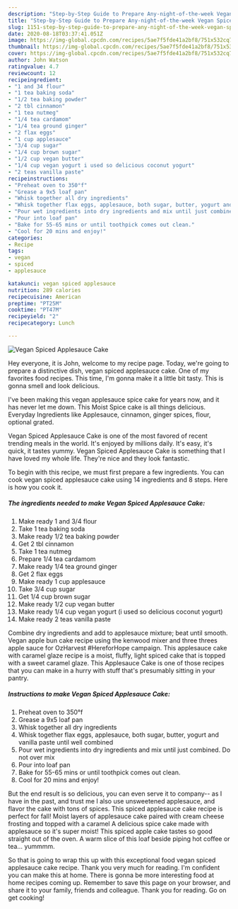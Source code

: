 ```yaml
---
description: "Step-by-Step Guide to Prepare Any-night-of-the-week Vegan Spiced Applesauce Cake"
title: "Step-by-Step Guide to Prepare Any-night-of-the-week Vegan Spiced Applesauce Cake"
slug: 1151-step-by-step-guide-to-prepare-any-night-of-the-week-vegan-spiced-applesauce-cake
date: 2020-08-18T03:37:41.051Z
image: https://img-global.cpcdn.com/recipes/5ae7f5fde41a2bf8/751x532cq70/vegan-spiced-applesauce-cake-recipe-main-photo.jpg
thumbnail: https://img-global.cpcdn.com/recipes/5ae7f5fde41a2bf8/751x532cq70/vegan-spiced-applesauce-cake-recipe-main-photo.jpg
cover: https://img-global.cpcdn.com/recipes/5ae7f5fde41a2bf8/751x532cq70/vegan-spiced-applesauce-cake-recipe-main-photo.jpg
author: John Watson
ratingvalue: 4.7
reviewcount: 12
recipeingredient:
- "1 and 34 flour"
- "1 tea baking soda"
- "1/2 tea baking powder"
- "2 tbl cinnamon"
- "1 tea nutmeg"
- "1/4 tea cardamom"
- "1/4 tea ground ginger"
- "2 flax eggs"
- "1 cup applesauce"
- "3/4 cup sugar"
- "1/4 cup brown sugar"
- "1/2 cup vegan butter"
- "1/4 cup vegan yogurt i used so delicious coconut yogurt"
- "2 teas vanilla paste"
recipeinstructions:
- "Preheat oven to 350°f"
- "Grease a 9x5 loaf pan"
- "Whisk together all dry ingredients"
- "Whisk together flax eggs, applesauce, both sugar, butter, yogurt and vanilla paste until well combined"
- "Pour wet ingredients into dry ingredients and mix until just combined. Do not over mix"
- "Pour into loaf pan"
- "Bake for 55-65 mins or until toothpick comes out clean."
- "Cool for 20 mins and enjoy!"
categories:
- Recipe
tags:
- vegan
- spiced
- applesauce

katakunci: vegan spiced applesauce 
nutrition: 289 calories
recipecuisine: American
preptime: "PT25M"
cooktime: "PT47M"
recipeyield: "2"
recipecategory: Lunch

---
```



![Vegan Spiced Applesauce Cake](https://img-global.cpcdn.com/recipes/5ae7f5fde41a2bf8/751x532cq70/vegan-spiced-applesauce-cake-recipe-main-photo.jpg)

Hey everyone, it is John, welcome to my recipe page. Today, we're going to prepare a distinctive dish, vegan spiced applesauce cake. One of my favorites food recipes. This time, I'm gonna make it a little bit tasty. This is gonna smell and look delicious.

I&#39;ve been making this vegan applesauce spice cake for years now, and it has never let me down. This Moist Spice cake is all things delicious. Everyday Ingredients like Applesauce, cinnamon, ginger spices, flour, optional grated.

Vegan Spiced Applesauce Cake is one of the most favored of recent trending meals in the world. It's enjoyed by millions daily. It's easy, it's quick, it tastes yummy. Vegan Spiced Applesauce Cake is something that I have loved my whole life. They're nice and they look fantastic.


To begin with this recipe, we must first prepare a few ingredients. You can cook vegan spiced applesauce cake using 14 ingredients and 8 steps. Here is how you cook it.

<!--inarticleads1-->

##### The ingredients needed to make Vegan Spiced Applesauce Cake:

1. Make ready 1 and 3/4 flour
1. Take 1 tea baking soda
1. Make ready 1/2 tea baking powder
1. Get 2 tbl cinnamon
1. Take 1 tea nutmeg
1. Prepare 1/4 tea cardamom
1. Make ready 1/4 tea ground ginger
1. Get 2 flax eggs
1. Make ready 1 cup applesauce
1. Take 3/4 cup sugar
1. Get 1/4 cup brown sugar
1. Make ready 1/2 cup vegan butter
1. Make ready 1/4 cup vegan yogurt (i used so delicious coconut yogurt)
1. Make ready 2 teas vanilla paste


Combine dry ingredients and add to applesauce mixture; beat until smooth. Vegan apple bun cake recipe using the kenwood mixer and three threes apple sauce for OzHarvest #HereforHope campaign. This applesauce cake with caramel glaze recipe is a moist, fluffy, light spiced cake that is topped with a sweet caramel glaze. This Applesauce Cake is one of those recipes that you can make in a hurry with stuff that&#39;s presumably sitting in your pantry. 

<!--inarticleads2-->

##### Instructions to make Vegan Spiced Applesauce Cake:

1. Preheat oven to 350°f
1. Grease a 9x5 loaf pan
1. Whisk together all dry ingredients
1. Whisk together flax eggs, applesauce, both sugar, butter, yogurt and vanilla paste until well combined
1. Pour wet ingredients into dry ingredients and mix until just combined. Do not over mix
1. Pour into loaf pan
1. Bake for 55-65 mins or until toothpick comes out clean.
1. Cool for 20 mins and enjoy!


But the end result is so delicious, you can even serve it to company-- as I have in the past, and trust me I also use unsweetened applesauce, and flavor the cake with tons of spices. This spiced applesauce cake recipe is perfect for fall! Moist layers of applesauce cake paired with cream cheese frosting and topped with a caramel A delicious spice cake made with applesauce so it&#39;s super moist! This spiced apple cake tastes so good straight out of the oven. A warm slice of this loaf beside piping hot coffee or tea… yummmm. 

So that is going to wrap this up with this exceptional food vegan spiced applesauce cake recipe. Thank you very much for reading. I'm confident you can make this at home. There is gonna be more interesting food at home recipes coming up. Remember to save this page on your browser, and share it to your family, friends and colleague. Thank you for reading. Go on get cooking!
